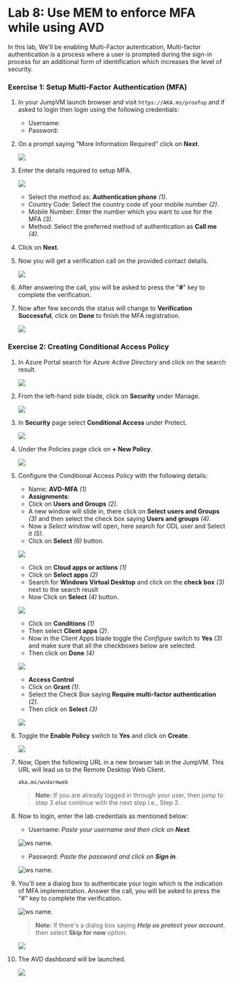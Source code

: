 # Lab 8: Use MEM to enforce MFA while using AVD

In this lab, We'll be enabling Multi-Factor autentication, Multi-factor authentication is a process where a user is prompted during the sign-in process for an additional form of identification which increases the level of security.

### Exercise 1: Setup Multi-Factor Authentication (MFA)

1. In your JumpVM launch browser and visit `https://AKA.ms/proofup` and if asked to login then login using the following credentials:

   - Username: **<inject key="AzureAdUserEmail" />**
   - Password: **<inject key="AzureAdUserPassword" />**
  
2. On a prompt saying "More Information Required" click on **Next**.

   ![](media/avdv210.png)
  
3. Enter the details required to setup MFA.

   ![](media/avdv211.png)

   - Select the method as: **Authentication phone** *(1)*.
   - Country Code: Select the country code of your mobile number *(2)*.
   - Mobile Number: Enter the number which you want to use for the MFA *(3)*.
   - Method: Select the preferred method of authentication as **Call me** *(4)*.

4. Click on **Next**.

5. Now you will get a verification call on the provided contact details.

   ![](media/avdv212.png)
  
6. After answering the call, you will be asked to press the "**#**" key to complete the verification.

7. Now after few seconds the status will change to **Verification Successful**, click on **Done** to finish the MFA registration.

   ![](media/avdv213.png)
  
### Exercise 2: Creating Conditional Access Policy

1. In Azure Portal search for *Azure Active Directory* and click on the search result.

   ![](media/avdv21.png)
  
2. From the left-hand side blade, click on **Security** under Manage.

   ![](media/2avd118.png)
  
3. In **Security** page select **Conditional Access** under Protect.

   ![](media/avdv23.png)
  
4. Under the Policies page click on **+ New Policy**.

   ![](media/avdv24.png)

5. Configure the Conditional Access Policy with the following details:

   - Name: **AVD-MFA** *(1)*
   - **Assignments**:
   - Click on **Users and Groups** *(2)*.
   - A new window will slide in, there click on **Select users and Groups** *(3)* and then select the check box saying **Users and groups** *(4)*.
   - Now a *Select* window will open, here search for ODL user and Select it *(5)*.
   - Click on **Select** *(6)* button.
   
   ![](media/avdv25.png)
   
   - Click on **Cloud apps or actions** *(1)*
   - Click on **Select apps** *(2)*
   - Search for **Windows Virtual Desktop** and click on the **check box** *(3)* next to the search reuslt
   - Now Click on **Select** *(4)* button.

   ![](media/2avd119.png)
  
   - Click on **Conditions** *(1)*
   - Then select **Client apps** *(2)*.
   - Now in the Client Apps blade toggle the *Configure* switch to **Yes** *(3)* and make sure that all the checkboxes below are selected.
   - Then click on **Done** *(4)*

   ![](media/avdv27.png)
  
   - **Access Control**
   - Click on **Grant** *(1)*.
   - Select the Check Box saying **Require multi-factor authentication** *(2)*.
   - Then click on **Select** *(3)*

   ![](media/avdv28.png)
   
6. Toggle the **Enable Policy** switch to **Yes** and click on **Create**.

   ![](media/avdv29.png)
  
7. Now, Open the following URL in a new browser tab in the JumpVM. This URL will lead us to the Remote Desktop Web Client.

   ``` 
   aka.ms/wvdarmweb 
   ``` 

   >**Note:** If you are already logged in through your user, then jump to step 3 else continue with the next step i.e., Step 2.

8. Now to login, enter the lab credentials as mentioned below:

   - Username: *Paste your username* **<inject key="AzureAdUserEmail" />** *and then click on **Next**.*
   
   ![ws name.](media/95.png)

   - Password: *Paste the password* **<inject key="AzureAdUserPassword" />** *and click on **Sign in**.*

   ![ws name.](media/96.png)
   
9. You'll see a dialog box to authenticate your login which is the indication of MFA implementation. Answer the call, you will be asked to press the "#" key to complete the verification.

   ![ws name.](media/2avd54.png)

   >**Note:** If there's a dialog box saying ***Help us protect your account***, then select **Skip for now** option.

   ![](media/login.png)
   
10. The AVD dashboard will be launched. 

    ![](media/2avd55.png)
